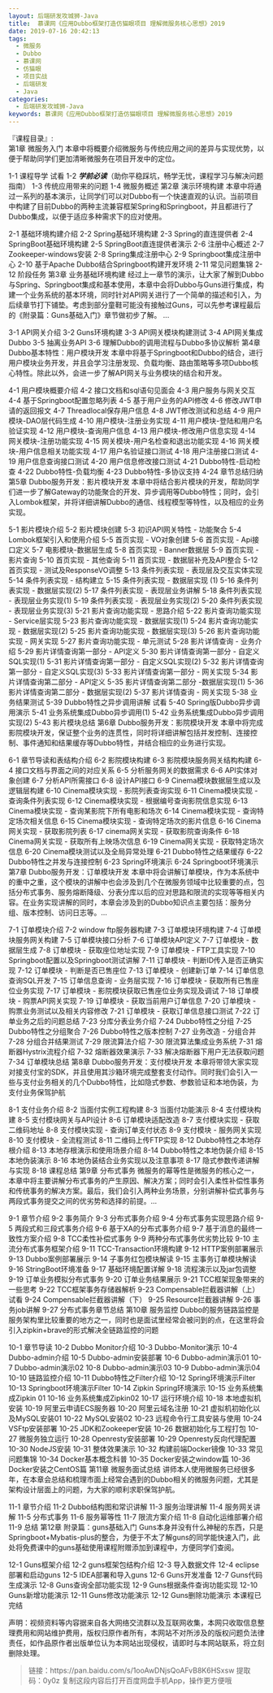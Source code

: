 ```yaml
---
layout: 后端研发攻城狮-Java
title:  慕课网《应用Dubbo框架打造仿猫眼项目 理解微服务核心思想》2019
date: 2019-07-16 20:42:13
tags:
  - 微服务
  - Dubbo
  - 慕课网
  - 仿猫眼
  - 项目实战
  - 后端研发
  - Java
categories:
  - 后端研发攻城狮-Java
keywords: 慕课网《应用Dubbo框架打造仿猫眼项目 理解微服务核心思想》2019
---
```


『课程目录』:  
第1章 微服务入门
本章中将概要介绍微服务与传统应用之间的差异与实现优势，以便于帮助同学们更加清晰微服务在项目开发中的定位。
<!-- more --> 
 1-1 课程导学 试看
 1-2 ***学前必读***（助你平稳踩坑，畅学无忧，课程学习与解决问题指南）
 1-3 传统应用带来的问题
 1-4 微服务概述
第2章 演示环境构建
本章中将通过一系列的基本演示，让同学们可以对Dubbo有一个快速直观的认识。当前项目中构建了目前Dubbo的两种主流兼容框架Spring和Springboot，并且都进行了Dubbo集成，以便于适应多种需求下的应对使用。

 2-1 基础环境构建介绍
 2-2 Spring基础环境构建
 2-3 Spring的直连提供者
 2-4 SpringBoot基础环境构建
 2-5 SpringBoot直连提供者演示
 2-6 注册中心概述
 2-7 Zookeeper-windows安装
 2-8 Spring集成注册中心
 2-9 Springboot集成注册中心
 2-10 基于Apache Dubbo结合Springboot构建开发环境
 2-11 常见问题集锦
 2-12 阶段任务
第3章 业务基础环境构建
经过上一章节的演示，让大家了解到Dubbo与Spring、Springboot集成和基本使用，本章中会将Dubbo与Guns进行集成，构建一个业务系统的基本环境，同时针对API网关进行了一个简单的描述和引入，为后续章节打下铺垫。考虑到部分童鞋可能没有接触过Guns，可以先参考课程最后的《附录篇：Guns基础入门》章节做初步了解。 ...

 3-1 API网关介绍
 3-2 Guns环境构建
 3-3 API网关模块构建测试
 3-4 API网关集成Dubbo
 3-5 抽离业务API
 3-6 理解Dubbo的调用流程与Dubbo多协议解析
第4章 Dubbo基本特性：用户模块开发
本章中将基于Springboot和Dubbo的结合，进行用户模块业务开发，并且会学习注册发现、负载均衡、路由策略等多项Dubbo核心特性。除此以外，会进一步了解API网关与业务模块的结合和开发。

 4-1 用户模块概要介绍
 4-2 接口文档和sql语句见面会
 4-3 用户服务与网关交互
 4-4 基于Springboot配置忽略列表
 4-5 基于用户业务的API修改
 4-6 修改JWT申请的返回报文
 4-7 Threadlocal保存用户信息
 4-8 JWT修改测试和总结
 4-9 用户模块-DAO层代码生成
 4-10 用户模块-注册业务实现
 4-11 用户模块-登陆和用户名验证实现
 4-12 用户模块-查询用户信息
 4-13 用户模块-修改用户信息实现
 4-14 网关模块-注册功能实现
 4-15 网关模块-用户名检查和退出功能实现
 4-16 网关模块-用户信息相关功能实现
 4-17 用户名验证接口测试
 4-18 用户注册接口测试
 4-19 用户信息查询接口测试
 4-20 用户信息修改接口测试
 4-21 Dubbo特性-启动检查
 4-22 Dubbo特性-负载均衡
 4-23 Dubbo特性-多协议支持
 4-24 章节总结归纳
第5章 Dubbo服务开发：影片模块开发
本章中将结合影片模块的开发，帮助同学们进一步了解Gateway的功能聚合的开发、异步调用等Dubbo特性；同时，会引入Lombok框架，并将详细讲解Dubbo的通信、线程模型等特性，以及相应的业务实现。

 5-1 影片模块介绍
 5-2 影片模块创建
 5-3 初识API网关特性 - 功能聚合
 5-4 Lombok框架引入和使用介绍
 5-5 首页实现 - VO对象创建
 5-6 首页实现 - Api接口定义
 5-7 电影模块-数据层生成
 5-8 首页实现 - Banner数据层
 5-9 首页实现 - 影片查询
 5-10 首页实现 - 其他查询
 5-11 首页实现 - 数据层补充及API整合
 5-12 首页实现 - 测试及ResponseVO调整
 5-13 条件列表实现 - 表现层及交互实体实现
 5-14 条件列表实现 - 结构建立
 5-15 条件列表实现 - 数据层实现 (1)
 5-16 条件列表实现 - 数据层实现(2)
 5-17 条件列表实现 - 表现层业务讲解
 5-18 条件列表实现 - 表现层业务实现(1)
 5-19 条件列表实现 - 表现层业务实现(2)
 5-20 条件列表实现 - 表现层业务实现(3)
 5-21 影片查询功能实现 - 思路介绍
 5-22 影片查询功能实现 - Service层实现
 5-23 影片查询功能实现 - 数据层实现(1)
 5-24 影片查询功能实现 - 数据层实现(2)
 5-25 影片查询功能实现 - 数据层实现(3)
 5-26 影片查询功能实现 - 网关实现
 5-27 影片查询功能实现 - 单元测试
 5-28 影片详情查询 - 业务介绍
 5-29 影片详情查询第一部分 - API定义
 5-30 影片详情查询第一部分 - 自定义SQL实现(1)
 5-31 影片详情查询第一部分 - 自定义SQL实现(2)
 5-32 影片详情查询第一部分 - 自定义SQL实现(3)
 5-33 影片详情查询第一部分 - 网关实现
 5-34 影片详情查询第二部分 - API定义
 5-35 影片详情查询第二部分 -数据层实现(1)
 5-36 影片详情查询第二部分 - 数据层实现(2)
 5-37 影片详情查询 - 网关实现
 5-38 业务结果测试
 5-39 Dubbo特性之异步调用讲解 试看
 5-40 Spring版Dubbo异步调用演示
 5-41 业务系统集成Dubbo异步调用(1)
 5-42 业务系统集成Dubbo异步调用实现(2)
 5-43 影片模块总结
第6章 Dubbo服务开发：影院模块开发
本章中将完成影院模块开发，保证整个业务的连贯性，同时将详细讲解包括并发控制、连接控制、事件通知和结果缓存等Dubbo特性，并结合相应的业务进行实现。

 6-1 章节导读和表结构介绍
 6-2 影院模块构建
 6-3 影院模块服务网关结构构建
 6-4 接口文档与界面之间的对应关系
 6-5 分析服务网关的数据需求
 6-6 API实体对象创建
 6-7 分析API所需接口
 6-8 设计API接口
 6-9 Cinema模块数据层生成以及逻辑层构建
 6-10 Cinema模块实现 - 影院列表查询实现
 6-11 Cinema模块实现 - 查询条件列表实现
 6-12 Cinema模块实现 - 根据编号查询影院信息实现
 6-13 Cinema模块实现 - 查询某影院下所有电影和场次
 6-14 Cinema模块实现 - 查询特定场次相关信息
 6-15 Cinema模块实现 - 查询特定场次的影片信息
 6-16 Cinema网关实现 - 获取影院列表
 6-17 cinema网关实现 - 获取影院查询条件
 6-18 Cinema网关实现 - 获取所有上映场次信息
 6-19 Cinema网关实现 - 获取特定场次信息
 6-20 Cinema模块测试以及全局异常处理
 6-21 Dubbo特性之结果缓存
 6-22 Dubbo特性之并发与连接控制
 6-23 Spring环境演示
 6-24 Springboot环境演示
第7章 Dubbo服务开发：订单模块开发
本章中将会讲解订单模块，作为本系统中的重中之重，这个模块的讲解中也会涉及到几个在微服务领域中比较重要的点，包括分布式事务、服务熔断降级、分表分库以后的应对思路和限流的实现等等相关内容。在业务实现讲解的同时，本章会涉及到的Dubbo知识点主要包括：服务分组、版本控制、访问日志等。...

 7-1 订单模块介绍
 7-2 window ftp服务器构建
 7-3 订单模块环境构建
 7-4 订单模块服务网关构建
 7-5 订单模块接口分析
 7-6 订单模块API定义
 7-7 订单模块 - 数据层生成
 7-8 订单模块 - 获取座位地址实现
 7-9 订单模块 - FTP工具实现
 7-10 Springboot配置以及Springboot测试讲解
 7-11 订单模块 - 判断ID传入是否正确实现
 7-12 订单模块 - 判断是否已售座位
 7-13 订单模块 - 创建新订单
 7-14 订单信息查询SQL开发
 7-15 订单信息查询 - 业务层实现
 7-16 订单模块 - 获取所有已售座位业务实现
 7-17 订单模块 - 影院模块获取已售座位业务实现及调试
 7-18 订单模块 - 购票API网关实现
 7-19 订单模块 - 获取当前用户订单信息
 7-20 订单模块 - 购票业务测试以及相关内容修改
 7-21 订单模块 - 获取订单信息接口测试
 7-22 订单业务之后的问题总结
 7-23 分库分表业务介绍
 7-24 Dubbo特性之分组
 7-25 Dubbo特性之分组聚合
 7-26 Dubbo特性之版本控制
 7-27 业务改造 - 分组合并
 7-28 分组合并结果测试
 7-29 限流算法介绍
 7-30 限流算法集成业务系统
 7-31 熔断器Hystrix流程介绍
 7-32 熔断器效果演示
 7-33 解决熔断器下用户无法获取问题
 7-34 订单模块总结
第8章 Dubbo服务开发：支付模块开发
本章将带领大家实现对接支付宝的SDK，并且使用其沙箱环境完成整套支付动作。同时我们会引入一些与支付业务相关的几个Dubbo特性，比如隐式参数、参数验证和本地伪装，为支付业务保驾护航

 8-1 支付业务介绍
 8-2 当面付实例工程构建
 8-3 当面付功能演示
 8-4 支付模块构建
 8-5 支付模块网关与API设计
 8-6 订单模块适配改造
 8-7 支付模块实现 - 获取二维码地址
 8-8 支付模块实现 - 查询订单支付状态
 8-9 支付模块 - 服务网关实现
 8-10 支付模块 - 全流程测试
 8-11 二维码上传FTP实现
 8-12 Dubbo特性之本地存根介绍
 8-13 本地存根演示和使用场景介绍
 8-14 Dubbo特性之本地伪装介绍
 8-15 本地伪装演示
 8-16 本地伪装结合业务实现以及注意事项
 8-17 隐式参数传递讲解与实现
 8-18 课程总结
第9章 分布式事务
微服务的幂等性是微服务的核心之一，本章中将主要讲解分布式事务的产生原因、解决方案；同时会引入柔性补偿性事务和传统事务的解决方案。最后，我们会引入两种业务场景，分别讲解补偿式事务与两段式事务提交之间的优劣势和选择的前提。...

 9-1 章节介绍
 9-2 事务简介
 9-3 分布式事务介绍
 9-4 分布式事务实现思路介绍
 9-5 两段式和三段式事务介绍
 9-6 基于XA的分布式事务介绍
 9-7 基于消息的最终一致性方案介绍
 9-8 TCC柔性补偿式事务
 9-9 两种分布式事务优劣势比较
 9-10 主流分布式事务框架介绍
 9-11 TCC-Transaction环境构建
 9-12 HTTP案例部署展示
 9-13 Dubbo案例部署展示
 9-14 子事务红包模块解读
 9-15 主事务订单模块解读
 9-16 StringBoot环境准备
 9-17 基础环境配置详解
 9-18 流程演示以及jar包调整
 9-19 订单业务模拟分布式事务
 9-20 订单业务结果展示
 9-21 TCC框架现象带来的一些思考
 9-22 TCC框架事务存储器解析
 9-23 Compensable拦截器讲解（上） 试看
 9-24 Compensable拦截器讲解（下）
 9-25 Resource拦截器讲解
 9-26 事务job讲解
 9-27 分布式事务章节总结
第10章 服务监控
Dubbo的服务链路监控是服务架构里比较重要的地方之一，同时也是面试里经常会被问到的点，在这里将会引入zipkin+brave的形式解决全链路监控的问题

 10-1 章节导读
 10-2 Dubbo Monitor介绍
 10-3 Dubbo-Monitor演示
 10-4 Dubbo-admin介绍
 10-5 Dubbo-admin安装部署
 10-6 Dubbo-admin演示01
 10-7 Dubbo-admin演示02
 10-8 Dubbo-admin演示03
 10-9 Dubbo-admin演示04
 10-10 链路监控介绍
 10-11 Dubbo特性之Filter介绍
 10-12 Spring环境演示Filter
 10-13 Springboot环境演示Filter
 10-14 Zipkin Spring环境演示
 10-15 业务系统集成Zipkin 01
 10-16 业务系统集成Zipkin02
 10-17 运行环境介绍
 10-18 本地虚拟机安装
 10-19 阿里云申请ECS服务器
 10-20 阿里云域名注册
 10-21 虚拟机初始化以及MySQL安装01
 10-22 MySQL安装02
 10-23 远程命令行工具安装与使用
 10-24 VSFtp安装部署
 10-25 JDK和Zookeeper安装
 10-26 数据初始化与工程打包
 10-27 微服务独立运行
 10-28 Openresty安装部署
 10-29 Openresty反向代理配置
 10-30 NodeJS安装
 10-31 整体效果演示
 10-32 构建前端Docker镜像 
 10-33 常见问题集锦 
 10-34 Docker基本概念科普 
 10-35 Docker安装之window篇 
 10-36 Docker安装之CentOS篇 
第11章 微服务面试总结
讲师本人使用微服务已经很多年，在本章会总结和梳理市面上经常会遇到的Dubbo相关的微服务问题，尤其是架构设计层面上的问题，为大家的顺利求职保驾护航。

 11-1 章节介绍
 11-2 Dubbo结构图和常识讲解
 11-3 服务治理讲解
 11-4 服务网关讲解
 11-5 分布式事务
 11-6 服务幂等性
 11-7 限流方案介绍
 11-8 自动化运维部署介绍
 11-9 总结
第12章 附录篇：guns基础入门
Guns本身并没有什么神秘的东西，只是Springboot+Mybatis-plus的整合，为便于不太了解guns的同学能快速入门，此处将免费课中的guns基础使用课程附赠添加到课程中，方便同学们查阅。

 12-1 Guns框架介绍
 12-2 guns框架包结构介绍
 12-3 导入数据文件
 12-4 eclipse部署和启动guns
 12-5 IDEA部署和导入guns
 12-6 Guns开发准备
 12-7 Guns代码生成演示
 12-8 Guns查询全部功能实现
 12-9 Guns根据条件查询功能实现
 12-10 Guns新增功能演示
 12-11 Guns修改功能演示
 12-12 Guns删除功能演示
本课程已完结


<div class="post-copyright">
    <div class="post-copyright__author">
      <span class="post-copyright-meta">声明：视频资料等内容据来自各大网络交流群以及互联网收集，本网只收取信息整理费用和网站维护费用，版权归原作者所有，本网站不对所涉及的版权问题负法律责任，如作品原作者出版单位认为本网站出现侵权，请即时与本网站联系，将立刻删除处理。 </span>
    </div>
</div>

<blockquote class="blockquote-center">
链接：https://pan.baidu.com/s/1ooAwDNjsQoAFvB8K6HSxsw 
提取码：0y0z 
复制这段内容后打开百度网盘手机App，操作更方便哦
</blockquote>


